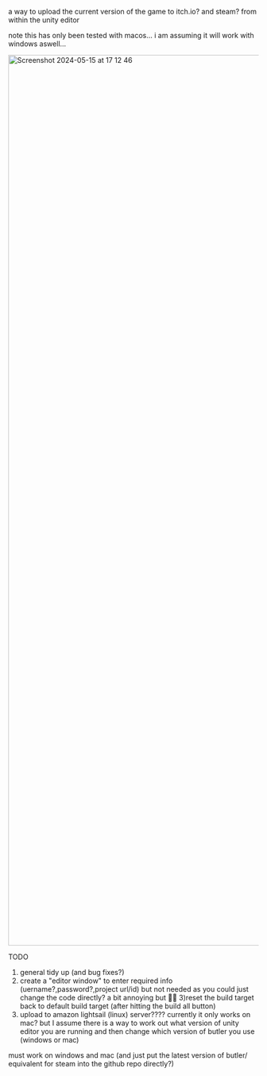a way to upload the current version of the game to itch.io? and steam?  from within the unity editor


note this has only been tested with macos... i am assuming it will work with windows aswell...

<img width="1792" alt="Screenshot 2024-05-15 at 17 12 46" src="https://github.com/MonkeyWearingAFezWithAMop/UnityBuild-Upload/assets/3749986/9e86f628-3d97-4aa3-80dd-b3da1022987d">


TODO 
1) general tidy up (and bug fixes?)
2) create a "editor window" to enter required info (uername?,password?,project url/id) but not needed as you could just change the code directly? a bit annoying but 🤷‍♀️
3)reset the build target back to default build target (after hitting the build all button)
4) upload to amazon lightsail (linux) server????
currently it only works on mac? but I assume there is a way to work out what version of unity editor you are running and then change which version of butler you use (windows or mac)

must work on windows and mac (and just put the latest version of butler/ equivalent for steam into the github repo directly?)

